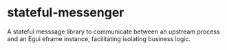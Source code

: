 # stateful-messenger
A stateful messsage library to communicate between an upstream process and an Egui eframe instance, facilitating isolating business logic.
